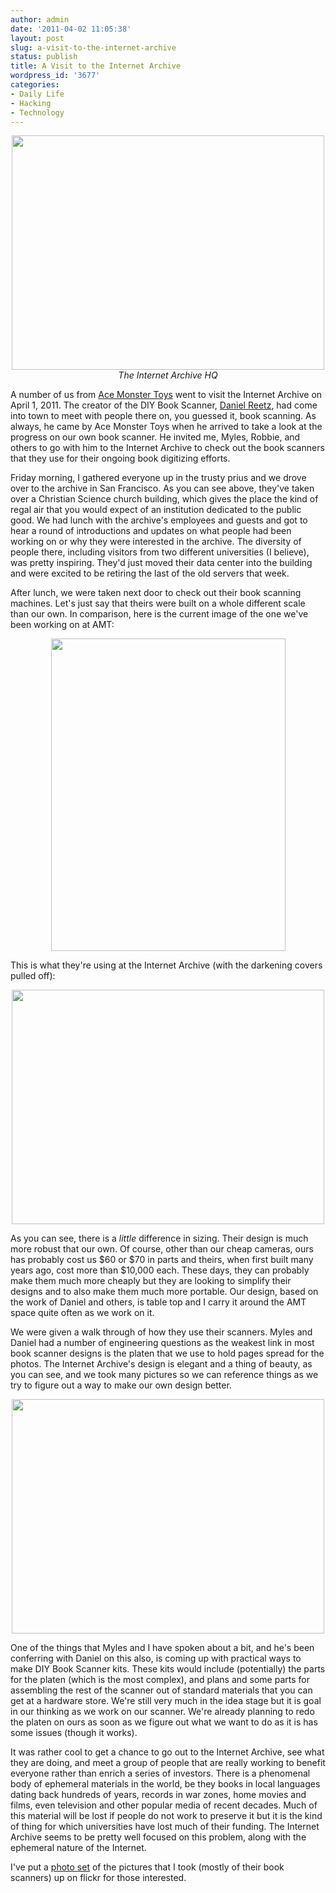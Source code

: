 ```yaml
---
author: admin
date: '2011-04-02 11:05:38'
layout: post
slug: a-visit-to-the-internet-archive
status: publish
title: A Visit to the Internet Archive
wordpress_id: '3677'
categories:
- Daily Life
- Hacking
- Technology
---
```

<p style="text-align: center"><a href="http://www.flickr.com/photos/albill/5581024137/" title="Untitled by albill, on Flickr"><img src="http://farm6.static.flickr.com/5174/5581024137_97c68f790c.jpg" width="500" height="375" alt=""></a><br><em>The Internet Archive HQ</em></p>
A number of us from <a href="http://www.acemonstertoys.org">Ace Monster Toys</a> went to visit the Internet Archive on April 1, 2011. The creator of the DIY Book Scanner, <a href="http://www.danreetz.com/">Daniel Reetz</a>, had come into town to meet with people there on, you guessed it, book scanning. As always, he came by Ace Monster Toys when he arrived to take a look at the progress on our own book scanner. He invited me, Myles, Robbie, and others to go with him to the Internet Archive to check out the book scanners that they use for their ongoing book digitizing efforts.

Friday morning, I gathered everyone up in the trusty prius and we drove over to the archive in San Francisco. As you can see above, they've taken over a Christian Science church building, which gives the place the kind of regal air that you would expect of an institution dedicated to the public good. We had lunch with the archive's employees and guests and got to hear a round of introductions and updates on what people had been working on or why they were interested in the archive. The diversity of people there, including visitors from two different universities (I believe), was pretty inspiring. They'd just moved their data center into the building and were excited to be retiring the last of the old servers that week.

After lunch, we were taken next door to check out their book scanning machines. Let's just say that theirs were built on a whole different scale than our own. In comparison, here is the current image of the one we've been working on at AMT:
<p style="text-align: center"><a href="http://www.flickr.com/photos/albill/5582781886/" title="Untitled by albill, on Flickr"><img src="http://farm6.static.flickr.com/5026/5582781886_5ed2de45c7.jpg" width="375" height="500" alt=""></a></p>
This is what they're using at the Internet Archive (with the darkening covers pulled off):
<p style="text-align: center"><a href="http://www.flickr.com/photos/albill/5581609450/" title="Untitled by albill, on Flickr"><img src="http://farm6.static.flickr.com/5183/5581609450_c354a1b06f.jpg" width="500" height="375" alt=""></a></p>
As you can see, there is a <em>little</em> difference in sizing. Their design is much more robust that our own. Of course, other than our cheap cameras, ours has probably cost us $60 or $70 in parts and theirs, when first built many years ago, cost more than $10,000 each. These days, they can probably make them much more cheaply but they are looking to simplify their designs and to also make them much more portable. Our design, based on the work of Daniel and others, is table top and I carry it around the AMT space quite often as we work on it. 

We were given a walk through of how they use their scanners. Myles and Daniel had a number of engineering questions as the weakest link in most book scanner designs is the platen that we use to hold pages spread for the photos. The Internet Archive's design is elegant and a thing of beauty, as you can see, and we took many pictures so we can reference things as we try to figure out a way to make our own design better. 
<p style="text-align: center"><a href="http://www.flickr.com/photos/albill/5581023115/" title="Untitled by albill, on Flickr"><img src="http://farm6.static.flickr.com/5294/5581023115_9414e2e81d.jpg" width="500" height="375" alt=""></a></p>
One of the things that Myles and I have spoken about a bit, and he's been conferring with Daniel on this also, is coming up with practical ways to make DIY Book Scanner kits. These kits would include (potentially) the parts for the platen (which is the most complex), and plans and some parts for assembling the rest of the scanner out of standard materials that you can get at a hardware store. We're still very much in the idea stage but it is goal in our thinking as we work on our scanner. We're already planning to redo the platen on ours as soon as we figure out what we want to do as it is has some issues (though it works).

It was rather cool to get a chance to go out to the Internet Archive, see what they are doing, and meet a group of people that are really working to benefit everyone rather than enrich a series of investors. There is a phenomenal body of ephemeral materials in the world, be they books in local languages dating back hundreds of years, records in war zones, home movies and films, even television and other popular media of recent decades. Much of this material will be lost if people do not work to preserve it but it is the kind of thing for which universities have lost much of their funding. The Internet Archive seems to be pretty well focused on this problem, along with the ephemeral nature of the Internet.

I've put a <a href="http://www.flickr.com/photos/albill/sets/72157626410071706/">photo set</a> of the pictures that I took (mostly of their book scanners) up on flickr for those interested.
